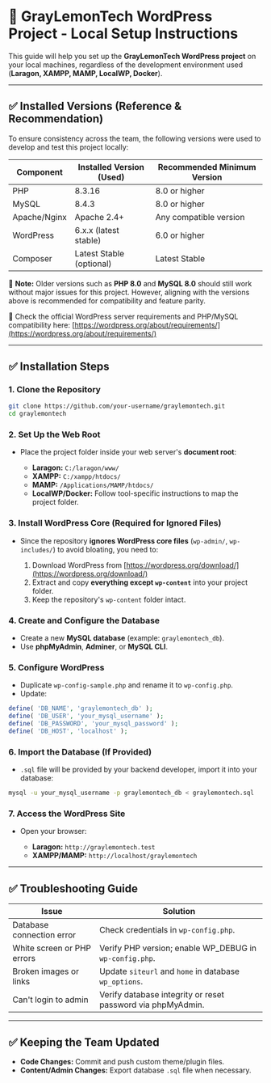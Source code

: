 # 🍋 GrayLemonTech WordPress Project - Local Setup Instructions

This guide will help you set up the **GrayLemonTech WordPress project** on your local machines, regardless of the development environment used (**Laragon, XAMPP, MAMP, LocalWP, Docker**).

---

## ✅ Installed Versions (Reference & Recommendation)

To ensure consistency across the team, the following versions were used to develop and test this project locally:

| Component    | Installed Version (Used) | Recommended Minimum Version |
| ------------ | ------------------------ | --------------------------- |
| PHP          | 8.3.16                   | 8.0 or higher               |
| MySQL        | 8.4.3                    | 8.0 or higher               |
| Apache/Nginx | Apache 2.4+              | Any compatible version      |
| WordPress    | 6.x.x (latest stable)    | 6.0 or higher               |
| Composer     | Latest Stable (optional) | Latest Stable               |

📌 **Note:** Older versions such as **PHP 8.0** and **MySQL 8.0** should still work without major issues for this project. However, aligning with the versions above is recommended for compatibility and feature parity.

📜 Check the official WordPress server requirements and PHP/MySQL compatibility here:
[https://wordpress.org/about/requirements/](https://wordpress.org/about/requirements/)

---

## ✅ Installation Steps

### 1. Clone the Repository

```bash
git clone https://github.com/your-username/graylemontech.git
cd graylemontech
```

### 2. Set Up the Web Root

* Place the project folder inside your web server's **document root**:

  * **Laragon:** `C:/laragon/www/`
  * **XAMPP:** `C:/xampp/htdocs/`
  * **MAMP:** `/Applications/MAMP/htdocs/`
  * **LocalWP/Docker:** Follow tool-specific instructions to map the project folder.

### 3. Install WordPress Core (Required for Ignored Files)

* Since the repository **ignores WordPress core files** (`wp-admin/`, `wp-includes/`) to avoid bloating, you need to:

  1. Download WordPress from [https://wordpress.org/download/](https://wordpress.org/download/)
  2. Extract and copy **everything except `wp-content`** into your project folder.
  3. Keep the repository's `wp-content` folder intact.

### 4. Create and Configure the Database

* Create a new **MySQL database** (example: `graylemontech_db`).
* Use **phpMyAdmin**, **Adminer**, or **MySQL CLI**.

### 5. Configure WordPress

* Duplicate `wp-config-sample.php` and rename it to `wp-config.php`.
* Update:

```php
define( 'DB_NAME', 'graylemontech_db' );
define( 'DB_USER', 'your_mysql_username' );
define( 'DB_PASSWORD', 'your_mysql_password' );
define( 'DB_HOST', 'localhost' );
```

### 6. Import the Database (If Provided)

*  `.sql` file will be provided by your backend developer, import it into your database:

```bash
mysql -u your_mysql_username -p graylemontech_db < graylemontech.sql
```

### 7. Access the WordPress Site

* Open your browser:

  * **Laragon:** `http://graylemontech.test`
  * **XAMPP/MAMP:** `http://localhost/graylemontech`

---

## ✅ Troubleshooting Guide

| Issue                      | Solution                                                    |
| -------------------------- | ----------------------------------------------------------- |
| Database connection error  | Check credentials in `wp-config.php`.                       |
| White screen or PHP errors | Verify PHP version; enable WP\_DEBUG in `wp-config.php`.    |
| Broken images or links     | Update `siteurl` and `home` in database `wp_options`.       |
| Can't login to admin       | Verify database integrity or reset password via phpMyAdmin. |

---

## ✅ Keeping the Team Updated

* **Code Changes:** Commit and push custom theme/plugin files.
* **Content/Admin Changes:** Export database `.sql` file when necessary.
